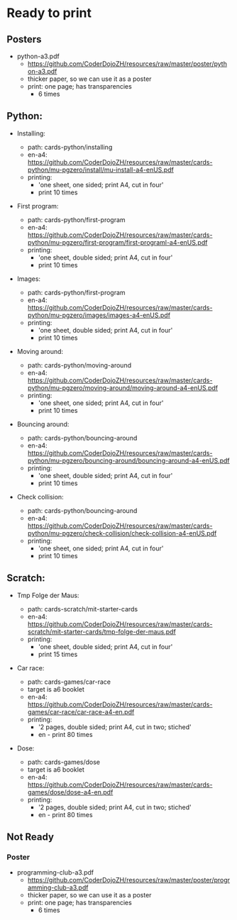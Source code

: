 # Ready to print

## Posters
- python-a3.pdf
  - <https://github.com/CoderDojoZH/resources/raw/master/poster/python-a3.pdf>
  - thicker paper, so we can use it as a poster
  - print: one page; has transparencies
      - 6 times

## Python:

- Installing:
  - path: cards-python/installing
  - en-a4: <https://github.com/CoderDojoZH/resources/raw/master/cards-python/mu-pgzero/install/mu-install-a4-enUS.pdf>
  - printing:
    - 'one sheet, one sided; print A4, cut in four'
    - print 10 times
    
- First program:
  - path: cards-python/first-program
  - en-a4: <https://github.com/CoderDojoZH/resources/raw/master/cards-python/mu-pgzero/first-program/first-programl-a4-enUS.pdf>
  - printing:
    - 'one sheet, double sided; print A4, cut in four'
    - print 10 times
    
- Images:
  - path: cards-python/first-program
  - en-a4: <https://github.com/CoderDojoZH/resources/raw/master/cards-python/mu-pgzero/images/images-a4-enUS.pdf>
  - printing:
    - 'one sheet, double sided; print A4, cut in four'
    - print 10 times    
    
- Moving around:
  - path: cards-python/moving-around
  - en-a4: <https://github.com/CoderDojoZH/resources/raw/master/cards-python/mu-pgzero/moving-around/moving-around-a4-enUS.pdf>
  - printing:
    - 'one sheet, one sided; print A4, cut in four'
    - print 10 times    
    
- Bouncing around:
  - path: cards-python/bouncing-around
  - en-a4: <https://github.com/CoderDojoZH/resources/raw/master/cards-python/mu-pgzero/bouncing-around/bouncing-around-a4-enUS.pdf>
  - printing:
    - 'one sheet, double sided; print A4, cut in four'
    - print 10 times  

- Check collision:
  - path: cards-python/bouncing-around
  - en-a4: <https://github.com/CoderDojoZH/resources/raw/master/cards-python/mu-pgzero/check-collision/check-collision-a4-enUS.pdf>
  - printing:
    - 'one sheet, one sided; print A4, cut in four'
    - print 10 times  

    
## Scratch:

- Tmp Folge der Maus:
  - path: cards-scratch/mit-starter-cards
  - en-a4: <https://github.com/CoderDojoZH/resources/raw/master/cards-scratch/mit-starter-cards/tmp-folge-der-maus.pdf>
  - printing: 
    - 'one sheet, double sided; print A4, cut in four'
    - print 15 times
  
- Car race:
  - path: cards-games/car-race
  - target is a6 booklet
  - en-a4: <https://github.com/CoderDojoZH/resources/raw/master/cards-games/car-race/car-race-a4-en.pdf>
  - printing: 
    - '2 pages, double sided; print A4, cut in two; stiched'
    - en - print 80 times
  
- Dose:
  - path: cards-games/dose
  - target is a6 booklet
  - en-a4: <https://github.com/CoderDojoZH/resources/raw/master/cards-games/dose/dose-a4-en.pdf>
  - printing: 
    - '2 pages, double sided; print A4, cut in two; stiched'
    - en - print 80 times


## Not Ready

### Poster
- programming-club-a3.pdf
  - <https://github.com/CoderDojoZH/resources/raw/master/poster/programming-club-a3.pdf>
  - thicker paper, so we can use it as a poster
  - print: one page; has transparencies
      - 6 times
